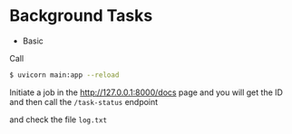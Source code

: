 # Background Tasks

- Basic

Call
```bash
$ uvicorn main:app --reload
```

Initiate a job in the http://127.0.0.1:8000/docs page and you will get the ID and then call the `/task-status` endpoint 

and check the file `log.txt`